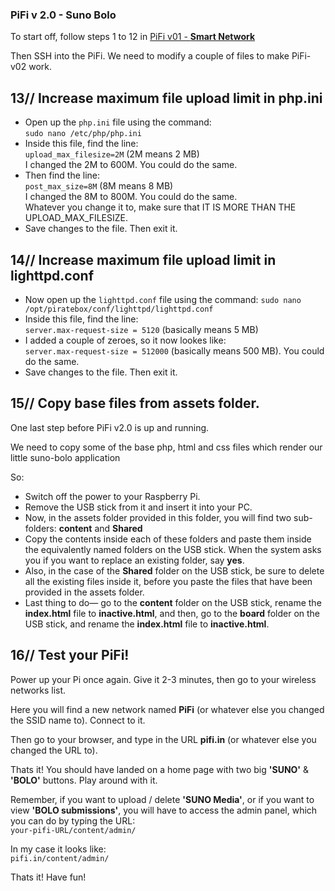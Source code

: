 ### PiFi v 2.0 - Suno Bolo

To start off, follow steps 1 to 12 in <a href="https://github.com/silvergravel/PiFi/tree/master/v01-smart_network" target="_blank">PiFi v01 - <strong>Smart Network</strong></a><br>

Then SSH into the PiFi. We need to modify a couple of files to make PiFi-v02 work.

## 13// Increase maximum file upload limit in php.ini

- Open up the `php.ini` file using the command:<br>
`sudo nano /etc/php/php.ini`
- Inside this file, find the line:<br>
`upload_max_filesize=2M` (2M means 2 MB)<br>
I changed the 2M to 600M. You could do the same.
- Then find the line:<br>
`post_max_size=8M` (8M means 8 MB)<br>
I changed the 8M to 800M. You could do the same.<br>
Whatever you change it to, make sure that IT IS MORE THAN THE UPLOAD_MAX_FILESIZE.
- Save changes to the file. Then exit it.


## 14// Increase maximum file upload limit in lighttpd.conf

- Now open up the `lighttpd.conf` file using the command:
`sudo nano /opt/piratebox/conf/lighttpd/lighttpd.conf`<br>
- Inside this file, find the line:<br>
`server.max-request-size = 5120` (basically means 5 MB)
- I added a couple of zeroes, so it now lookes like:<br>
`server.max-request-size = 512000` (basically means 500 MB). You could do the same.
- Save changes to the file. Then exit it.


## 15// Copy base files from assets folder.
One last step before PiFi v2.0 is up and running. 

We need to copy some of the base php, html and css files which render our little suno-bolo application

So:
- Switch off the power to your Raspberry Pi. 
- Remove the USB stick from it and insert it into your PC.
- Now, in the assets folder provided in this folder, you will find two sub-folders: **content** and **Shared**
- Copy the contents inside each of these folders and paste them inside the equivalently named folders on the USB stick. When the system asks you if you want to replace an existing folder, say **yes**.
- Also, in the case of the **Shared** folder on the USB stick, be sure to delete all the existing files inside it, before you paste the files that have been provided in the assets folder.
- Last thing to do— go to the **content** folder on the USB stick, rename the **index.html** file to **inactive.html**, and then, go to the **board** folder on the USB stick, and rename the **index.html** file to **inactive.html**.

## 16// Test your PiFi!
Power up your Pi once again. Give it 2-3 minutes, then go to your wireless networks list.

Here you will find a new network named **PiFi** (or whatever else you changed the SSID name to). Connect to it.

Then go to your browser, and type in the URL **pifi.in** (or whatever else you changed the URL to).

Thats it! You should have landed on a home page with two big **'SUNO'** & **'BOLO'** buttons. Play around with it.

Remember, if you want to upload / delete **'SUNO Media'**, or if you want to view **'BOLO submissions'**, you will have to access the admin panel, which you can do by typing the URL:<br> 
`your-pifi-URL/content/admin/`<br>

In my case it looks like:<br>
`pifi.in/content/admin/`<br>

Thats it! Have fun!
